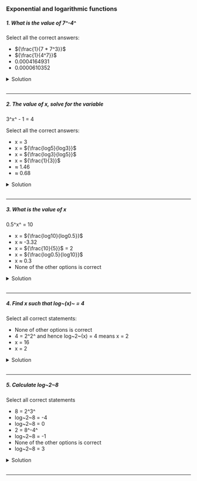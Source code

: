 ### Exponential and logarithmic functions

##### 1. What is the value of 7^-4^

Select all the correct answers:

- ${\frac{1}{7 * 7^3}}$
- ${\frac{1}{4^7}}$
- 0.0004164931
- 0.0000610352

<details>
  <summary>Solution</summary>

  </br>

We want to evaluate:

\[
7^{-4}.
\]

1. **Rewrite \(7^{-4}\) using exponents:**
   By definition of negative exponents,
   \[
   7^{-4} = \frac{1}{7^4}.
   \]

2. **Check each option given:**

   - \(\displaystyle \frac{1}{7 \times 7^3}\)
     Since \(7^4 = 7 \times 7^3,\) it follows that
     \[
     \frac{1}{7 \times 7^3} = \frac{1}{7^4}.
     \]
     This **is** a correct representation of \(7^{-4}\).

   - \(\displaystyle \frac{1}{4^7}\)
     This would be \(\frac{1}{4^7} = \frac{1}{16384}\), which does **not** equal \(\tfrac{1}{2401}\). So this is **not** correct.

   - \(0.0004164931\)
     Numerically,
     \[
     \frac{1}{2401} \approx 0.0004164931 \quad(\text{to 10 decimal places}),
     \]
     which matches \(7^{-4}\). So this **is** a correct approximation.

   - \(0.0000610352\)
     This is approximately \(\tfrac{1}{16384}\), not \(\tfrac{1}{2401}\). So it is **not** correct.

---

Final Answer

The correct representations/values for \(7^{-4}\) among the options given are:

1. \(\displaystyle \frac{1}{7 \times 7^3}\) (exact form)
2. \(0.0004164931\) (approximate decimal form)

</details>

</br>

---

##### 2. The value of x, solve for the variable

3^x^ - 1 = 4

Select all the correct answers:

- x = 3
- x = ${\frac{log5}{log3}}$
- x = ${\frac{log3}{log5}}$
- x = ${\frac{1}{3}}$
- ≈ 1.46
- ≈ 0.68

<details>
  <summary>Solution</summary>

  </br>

We have the equation:

\[
3^x - 1 = 4.
\]

---

Step 1: Isolate the exponential term

\[
3^x = 4 + 1 = 5.
\]

---

Step 2: Solve for \(x\)

Rewrite in logarithmic form:

\[
x = \log_3(5).
\]

Using the change of base formula, this is equivalent to:

\[
x = \frac{\log(5)}{\log(3)},
\]

where \(\log\) can be \(\ln\) (natural log) or \(\log\_{10}\) (common log); the base doesn’t matter as long as it’s consistent.

---

Step 3: Approximate the value

Numerically:

\[
x \approx \frac{1.6094}{1.0986} \approx 1.4649 \approx 1.46.
\]

---

Step 4: Match with the given options

1. **\(x = 3\):**
   Substituting \(x=3\) would give \(3^3 - 1 = 27 - 1 = 26 \neq 4.\) Not correct.

2. **\(x = \tfrac{\log(5)}{\log(3)}\):**
   This is exactly the solution we found. **Correct.**

3. **\(x = \tfrac{\log(3)}{\log(5)}\):**
   This would be \(\log_5(3)\), which solves \(5^x=3\), not \(3^x=5.\) Not correct.

4. **\(x = \tfrac{1}{3}\):**
   Then \(3^{1/3} - 1 \approx 1.442 - 1 = 0.442 \neq 4.\) Not correct.

5. **\(x \approx 1.46\):**
   This matches our approximate calculation. **Correct.**

6. **\(x \approx 0.68\):**
   Not correct for \(3^x=5.\)

---

Final Answer

All correct solutions/values to the equation \(3^x - 1 = 4\) among the given options are:

1. \( \displaystyle x = \frac{\log(5)}{\log(3)}\)
2. \( x \approx 1.46.\)

</details>

</br>

---

##### 3. What is the value of x

0.5^x^ = 10

- x = ${\frac{log10}{log0.5}}$
- x ≈ -3.32
- x = ${\frac{10}{5}}$ = 2
- x = ${\frac{log0.5}{log10}}$
- x ≈ 0.3
- None of the other options is correct

<details>
  <summary>Solution</summary>

  </br>

We need to solve the equation:

\[
(0.5)^x = 10.
\]

---

1. Rewrite \(0.5\) in exponential form

Recall that \(0.5 = \tfrac{1}{2} = 2^{-1}\). So we have:

\[
(0.5)^x = (2^{-1})^x = 2^{-x}.
\]

Hence, the equation becomes:

\[
2^{-x} = 10.
\]

---

2. Solve using logarithms

Take the logarithm (let’s use \(\log\) base 10 for convenience) of both sides:

\[
\log\bigl(2^{-x}\bigr) = \log(10).
\]

Use the property \(\log(a^b) = b \,\log(a)\):

\[
-\,x \,\log(2) = \log(10).
\]

Thus,

\[
x = -\frac{\log(10)}{\log(2)}.
\]

But we also can write this in terms of \(0.5\), since \( \log(0.5) = \log\bigl(2^{-1}\bigr) = -\log(2)\). Hence,

\[
x = \frac{\log(10)}{\log(0.5)}.
\]

Given that \(\log*{10}(10) = 1\) and \(\log*{10}(0.5) \approx -0.3010\), numerically:

\[
x \approx \frac{1}{-0.3010} \approx -3.3219 \ (\text{rounded to } -3.32).
\]

---

3. Match with the provided options

- **\(x = \tfrac{\log(10)}{\log(0.5)}\)**
  This exactly matches our derived expression and is correct.

- **\(x \approx -3.32\)**
  This is the correct approximate decimal value.

- **\(x = \tfrac{10}{5} = 2\)**
  Not correct. Substituting \(x = 2\) yields \((0.5)^2 = 0.25 \neq 10\).

- **\(x = \tfrac{\log(0.5)}{\log(10)}\)**
  This would invert our correct fraction, which would solve \( (0.5)^{\frac{\log(0.5)}{\log(10)}} = 10\), but that’s not the same equation. Not correct.

- **\(x \approx 0.3\)**
  Substituting \(x = 0.3\) gives \((0.5)^{0.3} \approx 0.81\), definitely not 10. Not correct.

- **None of the other options is correct**
  We have already found correct matches above, so this is not the choice.

---

4. Final Answer

The correct solutions from the list are:

\[
x = \frac{\log(10)}{\log(0.5)}
\quad\text{and}\quad
x \approx -3.32.
\]

</details>

</br>

---

##### 4. Find x such that log~(x)~ = 4

Select all correct statements:

- None of other options is correct
- 4 = 2^2^ and hence log~2~(x) = 4 means x = 2
- x = 16
- x = 2

<details>
  <summary>Solution</summary>

  </br>

First, let's restate the problem clearly:

> **Problem**: Find the value of \(x\) that satisfies
> \[
> \log(x) = 4.
> \]
> Then, determine which of the given statements are correct.

The difficulty here is that the base of the logarithm \(\log(\cdot)\) is **not explicitly stated**. By convention in many contexts (particularly in high-school level algebra courses in certain regions), \(\log(x)\) often means \(\log*{10}(x)\). In higher mathematics or certain contexts, \(\log(x)\) might mean \(\ln(x)\) (log base \(e\)). Meanwhile, some textbooks or problems might use \(\log\) to mean \(\log*{2}\). Without a clear base, we have an ambiguity.

---

1. If \(\log\) means \(\log\_{10}\)

- The equation \(\log\_{10}(x) = 4\) means \(x = 10^4 = 10000\).
- Checking the provided options:

  1. None of the other options is correct
  2. \(4 = 2^2\) and hence \(\log\_{2}(x) = 4\) means \(x=2\)
  3. \(x = 16\)
  4. \(x = 2\)

  None of these is \(x = 10000\). Therefore, if the base is \(10\), the correct solution \(x=10000\) does **not** appear in the list. In that scenario, the only truthful statement would be

  > **"None of the other options is correct."**

---

2. If \(\log\) means \(\log\_{2}\)

- The equation \(\log\_{2}(x) = 4\) means \(x = 2^4 = 16\).
- Checking the same options with this interpretation:

  1. None of the other options is correct
  2. \(4 = 2^2\) and hence \(\log*{2}(x) = 4\) means \(x=2\) (This is **incorrect** reasoning; if \(\log*{2}(x)=4\), then \(x=16\), not 2.)
  3. \(x = 16\) (This is **correct** for \(\log\_{2}(x)=4\).)
  4. \(x = 2\) (Incorrect for \(\log\_{2}(x)=4\).)

  In this scenario, the correct statement is \(x = 16\), so statement #3 is true and statement #1 ("None of the other options is correct") would be false—because one of the other statements (\#3) _is_ correct.

---

3. Which Interpretation Is Most Likely?

- If a problem simply writes \(\log(x)\) without a base, the most common “default” in many high-school or standard algebra texts is \(\log\_{10}\). In that case, \(x = 10^4 = 10000\), and it matches **none** of the provided numerical options, so “None of the other options” would be correct.
- However, the presence of statements referring explicitly to \(\log\_{2}(x)\) and powers of 2 (like \(4 = 2^2\)) strongly suggests the problem _might_ be intending to use base 2.
- Indeed, the statement _"4 = 2^2 and hence \(\log\_{2}(x) = 4\) means \(x=2\)"_ is obviously a _wrong_ conclusion (it should yield \(x=16\)), which implies the question revolves around base 2 logs.

Given the nature of the options (mentioning \(2^2\) and so forth), it is very likely the problem intended:

\[
\log\_{2}(x) = 4.
\]

Hence the correct solution is

\[
x = 2^4 = 16.
\]

---

4. Analyzing Each Provided Statement

Let’s match each of the given statements with \(\log\_{2}(x) = 4\):

1. **None of the other options is correct**
   This would be true _only if_ there were no correct statements among the rest. But we will see that one of them is correct.

2. **\(4 = 2^2\) and hence \(\log\_{2}(x) = 4\) means \(x=2\)**

   - This is incorrect reasoning. If \(\log\_{2}(x)=4\), then \(x=2^4=16\), _not_ 2. So this statement is false.

3. **\(x=16\)**

   - This is exactly the correct solution for \(\log\_{2}(x)=4\). So this statement is **true** if the base is 2.

4. **\(x=2\)**
   - As discussed, that would mean \(\log\_{2}(2)=1\), not 4. So this is incorrect.

Therefore, assuming the base is 2 (which all the statements seem to hint at), **the correct statement is** \(x=16\). Choosing “None of the other options is correct” would be wrong, because there _is_ a correct option (\(x=16\)).

---

5. Conclusion

- If the base is understood to be 10, the solution is \(x=10^4=10000\), not in the list, so “None of the other options is correct” would be the right choice.
- If the base is understood to be 2, the solution is \(x=16\), which _is_ in the list, making \(x=16\) the correct statement.

Given that two statements explicitly mention \(\log\_{2}\) and powers of 2, the problem almost certainly wants you to interpret “\(\log\)” as base 2.

Thus, the best interpretation is:

\[
\log\_{2}(x) = 4
\quad\Longrightarrow\quad
x = 16.
\]

So the correct statement(s) from the list is/are:

- \(x = 16\).

All others are incorrect under the base-2 assumption.

</details>

</br>

---

##### 5. Calculate log~2~8

Select all correct statements

- 8 = 2^3^
- log~2~8 = -4
- log~2~8 = 0
- 2 = 8^-4^
- log~2~8 = -1
- None of the other options is correct
- log~2~8 = 3

<details>
  <summary>Solution</summary>

  </br>

Your evaluation is **correct**! The correct answers are:

✅ **8 = 2³** (True, because 8 can be rewritten as \( 2^3 \))
✅ **log₂(8) = 3** (True, by logarithm properties)

All other options are **incorrect**:

❌ **log₂(8) = -4** (False, the correct value is 3)
❌ **log₂(8) = 0** (False, because \( 2^0 = 1 \), not 8)
❌ **2 = 8⁻⁴** (False, because \( 8^{-4} = \frac{1}{8^4} \), which is very small, not 2)
❌ **log₂(8) = -1** (False, because \( 2^{-1} = \frac{1}{2} \), not 8)
❌ **None of the other options is correct** (False, because two options are correct)

### **Final Answer:**

✔ **8 = 2³**
✔ **log₂(8) = 3**

</details>

</br>

---
